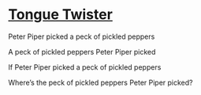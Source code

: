 # [Tongue Twister](https://www.engvid.com/english-resource/50-tongue-twisters-improve-pronunciation/)

Peter Piper picked a peck of pickled peppers

A peck of pickled peppers Peter Piper picked

If Peter Piper picked a peck of pickled peppers

Where’s the peck of pickled peppers Peter Piper picked?